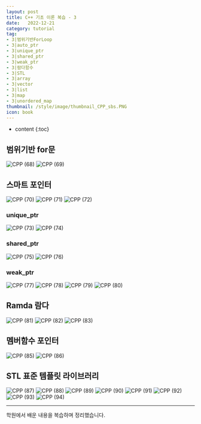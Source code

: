 ```yaml
---
layout: post
title: C++ 기초 이론 복습 - 3
date:   2022-12-21
category: tutorial
tag:
- 3|범위기반ForLoop
- 3|auto_ptr
- 3|unique_ptr
- 3|shared_ptr
- 3|weak_ptr
- 3|람다함수
- 3|STL
- 3|array
- 3|vector
- 3|list
- 3|map
- 3|unordered_map
thumbnail: /style/image/thumbnail_CPP_sbs.PNG
icon: book
---
```



* content
{:toc}

## 범위기반 for문

![CPP (68)](https://user-images.githubusercontent.com/116151781/235934364-3bb4f014-1519-4724-969a-11ad2bf3db8d.JPG)
![CPP (69)](https://user-images.githubusercontent.com/116151781/235934413-25672f78-ce06-4453-b228-5d8632e49d89.JPG)


## 스마트 포인터

![CPP (70)](https://user-images.githubusercontent.com/116151781/235934659-5fb89bbf-f337-47bf-b5ac-704a9e910e82.JPG)
![CPP (71)](https://user-images.githubusercontent.com/116151781/235934701-20940cb0-dbb2-4b14-868f-4cf7b42ab2d2.JPG)
![CPP (72)](https://user-images.githubusercontent.com/116151781/235934721-8a9dfcd4-3648-4218-b58f-9248206f9b4d.JPG)

### unique_ptr

![CPP (73)](https://user-images.githubusercontent.com/116151781/235934755-437b9259-45e1-4c37-8d38-4a88b81701a0.JPG)
![CPP (74)](https://user-images.githubusercontent.com/116151781/235934776-1a2934cc-9891-4350-a7b8-ad2a32b46bf8.JPG)

### shared_ptr

![CPP (75)](https://user-images.githubusercontent.com/116151781/235934825-1c52dc3e-5513-463c-8de7-2ae9e3da1755.JPG)
![CPP (76)](https://user-images.githubusercontent.com/116151781/235934855-8e0a7d1c-9184-4a35-8951-7637737cdcc9.JPG)

### weak_ptr

![CPP (77)](https://user-images.githubusercontent.com/116151781/235934890-7b10a281-5b90-42c1-85f0-a13898201996.JPG)
![CPP (78)](https://user-images.githubusercontent.com/116151781/235934925-fcb8b63a-e00d-472e-ae42-4afffb3d0cb3.JPG)
![CPP (79)](https://user-images.githubusercontent.com/116151781/235934968-ecc64775-3d22-4353-a801-33698bf1134a.JPG)
![CPP (80)](https://user-images.githubusercontent.com/116151781/235935031-96c38390-2285-45e9-ae50-14be3dfce872.JPG)


## Ramda 람다

![CPP (81)](https://user-images.githubusercontent.com/116151781/235935132-b5b5f99f-2a41-4a58-b1e3-76cde91719d6.JPG)
![CPP (82)](https://user-images.githubusercontent.com/116151781/235935168-07fa6946-8982-4424-8ee3-9a2ac6fffda3.JPG)
![CPP (83)](https://user-images.githubusercontent.com/116151781/235935195-f7f70631-6601-4a2e-9909-d8c433946a6e.JPG)


## 멤버함수 포인터

![CPP (85)](https://user-images.githubusercontent.com/116151781/235935307-ab91b383-60cd-421b-8f96-05bcead3ebe6.JPG)
![CPP (86)](https://user-images.githubusercontent.com/116151781/235935340-87ea2c1a-782d-4bdc-bd1a-a0fe20ab730a.JPG)


## STL 표준 템플릿 라이브러리

![CPP (87)](https://user-images.githubusercontent.com/116151781/235935375-24611439-1b37-45cc-b2d3-de6b87b43c14.JPG)
![CPP (88)](https://user-images.githubusercontent.com/116151781/235935535-534191ee-beac-4688-b8de-b81afab19c20.JPG)
![CPP (89)](https://user-images.githubusercontent.com/116151781/235935584-8006e9c0-e58b-4e87-9ef3-7435232f7337.JPG)
![CPP (90)](https://user-images.githubusercontent.com/116151781/235935635-5a6e96e5-6aca-4784-b88c-f85dea1f3edf.JPG)
![CPP (91)](https://user-images.githubusercontent.com/116151781/235935658-d31dc139-ea4c-49a8-b879-52d4662c40b1.JPG)
![CPP (92)](https://user-images.githubusercontent.com/116151781/235935687-69a60c77-837b-4bf8-8618-fdfa7f310a00.JPG)
![CPP (93)](https://user-images.githubusercontent.com/116151781/235935712-cb46deb7-52f2-47f3-b7a7-d418d8587e0f.JPG)
![CPP (94)](https://user-images.githubusercontent.com/116151781/235935755-5b8bb0d1-b380-4330-a9a5-37bb9f708a85.JPG)  
  
***
학원에서 배운 내용을 복습하며 정리했습니다.
